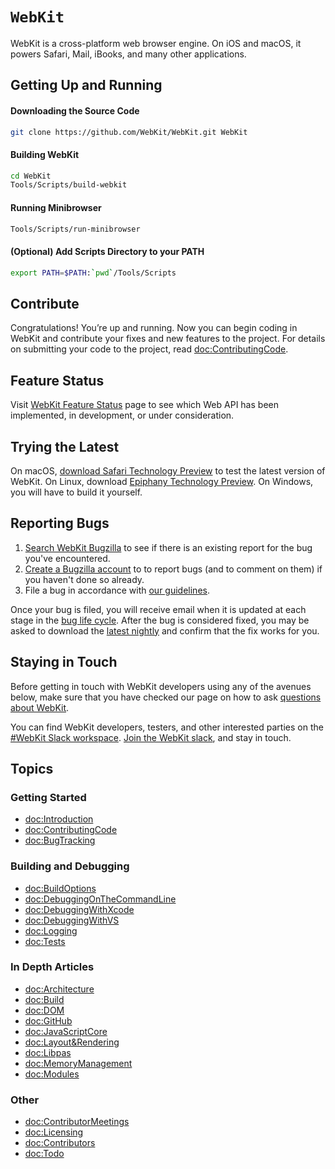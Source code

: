 # ``WebKit``

WebKit is a cross-platform web browser engine. On iOS and macOS, it powers Safari, Mail, iBooks, and many other applications.

## Getting Up and Running

#### Downloading the Source Code

```sh
git clone https://github.com/WebKit/WebKit.git WebKit
```

#### Building WebKit

```sh
cd WebKit
Tools/Scripts/build-webkit
```

#### Running Minibrowser

```sh
Tools/Scripts/run-minibrowser
```

#### (Optional) Add Scripts Directory to your PATH

```sh
export PATH=$PATH:`pwd`/Tools/Scripts
```

## Contribute

Congratulations! You’re up and running. Now you can begin coding in WebKit and contribute your fixes and new features to the project. 
For details on submitting your code to the project, read <doc:ContributingCode>.

## Feature Status

Visit [WebKit Feature Status](https://webkit.org/status/) page to see which Web API has been implemented, in development, or under consideration.

## Trying the Latest

On macOS, [download Safari Technology Preview](https://webkit.org/downloads/) to test the latest version of WebKit. 
On Linux, download [Epiphany Technology Preview](https://webkitgtk.org/epiphany-tech-preview). 
On Windows, you will have to build it yourself.

## Reporting Bugs

1. [Search WebKit Bugzilla](https://bugs.webkit.org/query.cgi?format=specific&product=WebKit) to see if there is an existing report for the bug you've encountered.
2. [Create a Bugzilla account](https://bugs.webkit.org/createaccount.cgi) to to report bugs (and to comment on them) if you haven't done so already.
3. File a bug in accordance with [our guidelines](https://webkit.org/bug-report-guidelines/).

Once your bug is filed, you will receive email when it is updated at each stage in the [bug life cycle](https://webkit.org/bug-life-cycle). 
After the bug is considered fixed, you may be asked to download the [latest nightly](https://webkit.org/nightly) and confirm that the fix works for you.

## Staying in Touch

Before getting in touch with WebKit developers using any of the avenues below, make sure that you have checked our page on how to ask [questions about WebKit](https://webkit.org/asking-questions/).

You can find WebKit developers, testers, and other interested parties on the [#WebKit Slack workspace](https://webkit.slack.com/).
[Join the WebKit slack](https://join.slack.com/t/webkit/shared_invite/enQtOTU3NzQ3NTAzNjA0LTc5NmZlZWIwN2MxN2VjODVjNzEyZjBkOWQ4NTM3OTk0ZTc0ZGRjY2MyYmY2MWY1N2IzNTI2MTIwOGVjNzVhMWE),
and stay in touch.

## Topics

### Getting Started

- <doc:Introduction>
- <doc:ContributingCode>
- <doc:BugTracking>

### Building and Debugging

- <doc:BuildOptions>
- <doc:DebuggingOnTheCommandLine>
- <doc:DebuggingWithXcode>
- <doc:DebuggingWithVS>
- <doc:Logging>
- <doc:Tests>

### In Depth Articles

- <doc:Architecture>
- <doc:Build>
- <doc:DOM>
- <doc:GitHub>
- <doc:JavaScriptCore>
- <doc:Layout&Rendering>
- <doc:Libpas>
- <doc:MemoryManagement>
- <doc:Modules>

### Other

- <doc:ContributorMeetings>
- <doc:Licensing>
- <doc:Contributors>
- <doc:Todo>
